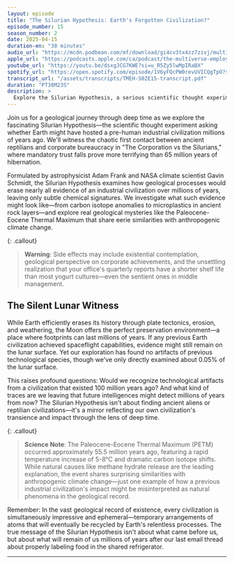 ```yaml
---
layout: episode
title: "The Silurian Hypothesis: Earth's Forgotten Civilization?"
episode_number: 15
season_number: 2
date: 2025-04-15
duration-en: "38 minutes"
audio_url: "https://mcdn.podbean.com/mf/download/gi4cv3tx4zz7zivj/multiverse-employee-handbook-s02e15-silurian-hypothesis.mp3"
apple_url: "https://podcasts.apple.com/ca/podcast/the-multiverse-employee-handbook/id1764134739?i=1000703565146"
youtube_url: "https://youtu.be/dsxgJCG7KWE?si=u_R5Zy5lwMpIRaBX"
spotify_url: "https://open.spotify.com/episode/1V6yFQcPW0revUVICQgTpO?si=Y9oe_we2Q4SVlpV-PW70tg"
transcript_url: "/assets/transcripts/TMEH-S02E15-transcript.pdf"
duration: "PT38M23S"
description: >
  Explore the Silurian Hypothesis, a serious scientific thought experiment questioning whether an industrial civilization might have existed millions of years before humans—and if so, how would we know? Also featuring corporate reptilians, yogurt-based management, and a familiar doctor with a blue box.
---
```


Join us for a geological journey through deep time as we explore the fascinating Silurian Hypothesis—the scientific thought experiment asking whether Earth might have hosted a pre-human industrial civilization millions of years ago. We'll witness the chaotic first contact between ancient reptilians and corporate bureaucracy in "The Corporation vs the Silurians," where mandatory trust falls prove more terrifying than 65 million years of hibernation.

Formulated by astrophysicist Adam Frank and NASA climate scientist Gavin Schmidt, the Silurian Hypothesis examines how geological processes would erase nearly all evidence of an industrial civilization over millions of years, leaving only subtle chemical signatures. We investigate what such evidence might look like—from carbon isotope anomalies to microplastics in ancient rock layers—and explore real geological mysteries like the Paleocene-Eocene Thermal Maximum that share eerie similarities with anthropogenic climate change.

{: .callout}
> **Warning**: Side effects may include existential contemplation, geological perspective on corporate achievements, and the unsettling realization that your office's quarterly reports have a shorter shelf life than most yogurt cultures—even the sentient ones in middle management.

## The Silent Lunar Witness
While Earth efficiently erases its history through plate tectonics, erosion, and weathering, the Moon offers the perfect preservation environment—a place where footprints can last millions of years. If any previous Earth civilization achieved spaceflight capabilities, evidence might still remain on the lunar surface. Yet our exploration has found no artifacts of previous technological species, though we've only directly examined about 0.05% of the lunar surface.

This raises profound questions: Would we recognize technological artifacts from a civilization that existed 100 million years ago? And what kind of traces are we leaving that future intelligences might detect millions of years from now? The Silurian Hypothesis isn't about finding ancient aliens or reptilian civilizations—it's a mirror reflecting our own civilization's transience and impact through the lens of deep time.

{: .callout}
> **Science Note**: The Paleocene-Eocene Thermal Maximum (PETM) occurred approximately 55.5 million years ago, featuring a rapid temperature increase of 5-8°C and dramatic carbon isotope shifts. While natural causes like methane hydrate release are the leading explanation, the event shares surprising similarities with anthropogenic climate change—just one example of how a previous industrial civilization's impact might be misinterpreted as natural phenomena in the geological record.

Remember: In the vast geological record of existence, every civilization is simultaneously impressive and ephemeral—temporary arrangements of atoms that will eventually be recycled by Earth's relentless processes. The true message of the Silurian Hypothesis isn't about what came before us, but about what will remain of us millions of years after our last email thread about properly labeling food in the shared refrigerator.

---
